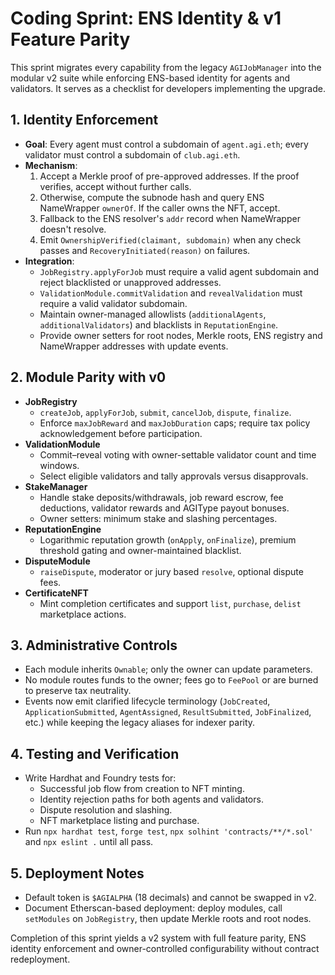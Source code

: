 # Coding Sprint: ENS Identity & v1 Feature Parity

This sprint migrates every capability from the legacy `AGIJobManager` into the modular v2 suite while enforcing ENS-based identity for agents and validators. It serves as a checklist for developers implementing the upgrade.

## 1. Identity Enforcement

- **Goal**: Every agent must control a subdomain of `agent.agi.eth`; every validator must control a subdomain of `club.agi.eth`.
- **Mechanism**:
  1. Accept a Merkle proof of pre-approved addresses. If the proof verifies, accept without further calls.
  2. Otherwise, compute the subnode hash and query ENS NameWrapper `ownerOf`. If the caller owns the NFT, accept.
  3. Fallback to the ENS resolver's `addr` record when NameWrapper doesn't resolve.
  4. Emit `OwnershipVerified(claimant, subdomain)` when any check passes and `RecoveryInitiated(reason)` on failures.
- **Integration**:
  - `JobRegistry.applyForJob` must require a valid agent subdomain and reject blacklisted or unapproved addresses.
  - `ValidationModule.commitValidation` and `revealValidation` must require a valid validator subdomain.
  - Maintain owner-managed allowlists (`additionalAgents`, `additionalValidators`) and blacklists in `ReputationEngine`.
  - Provide owner setters for root nodes, Merkle roots, ENS registry and NameWrapper addresses with update events.

## 2. Module Parity with v0

- **JobRegistry**
  - `createJob`, `applyForJob`, `submit`, `cancelJob`, `dispute`, `finalize`.
  - Enforce `maxJobReward` and `maxJobDuration` caps; require tax policy acknowledgement before participation.
- **ValidationModule**
  - Commit–reveal voting with owner-settable validator count and time windows.
  - Select eligible validators and tally approvals versus disapprovals.
- **StakeManager**
  - Handle stake deposits/withdrawals, job reward escrow, fee deductions, validator rewards and AGIType payout bonuses.
  - Owner setters: minimum stake and slashing percentages.
- **ReputationEngine**
  - Logarithmic reputation growth (`onApply`, `onFinalize`), premium threshold gating and owner-maintained blacklist.
- **DisputeModule**
  - `raiseDispute`, moderator or jury based `resolve`, optional dispute fees.
- **CertificateNFT**
  - Mint completion certificates and support `list`, `purchase`, `delist` marketplace actions.

## 3. Administrative Controls

- Each module inherits `Ownable`; only the owner can update parameters.
- No module routes funds to the owner; fees go to `FeePool` or are burned to preserve tax neutrality.
- Events now emit clarified lifecycle terminology (`JobCreated`, `ApplicationSubmitted`, `AgentAssigned`, `ResultSubmitted`, `JobFinalized`, etc.) while keeping the legacy aliases for indexer parity.

## 4. Testing and Verification

- Write Hardhat and Foundry tests for:
  - Successful job flow from creation to NFT minting.
  - Identity rejection paths for both agents and validators.
  - Dispute resolution and slashing.
  - NFT marketplace listing and purchase.
- Run `npx hardhat test`, `forge test`, `npx solhint 'contracts/**/*.sol'` and `npx eslint .` until all pass.

## 5. Deployment Notes

- Default token is `$AGIALPHA` (18 decimals) and cannot be swapped in v2.
- Document Etherscan-based deployment: deploy modules, call `setModules` on `JobRegistry`, then update Merkle roots and root nodes.

Completion of this sprint yields a v2 system with full feature parity, ENS identity enforcement and owner-controlled configurability without contract redeployment.
